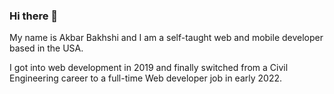 ### Hi there 👋
My name is Akbar Bakhshi and I am a self-taught web and mobile developer based in the USA.

I got into web development in 2019 and finally switched from a Civil Engineering career to a full-time Web developer job in early 2022.

<!--
**AkbarBakhshi/AkbarBakhshi** is a ✨ _special_ ✨ repository because its `README.md` (this file) appears on your GitHub profile.

Here are some ideas to get you started:

- 🔭 I’m currently working on ...
- 🌱 I’m currently learning ...
- 👯 I’m looking to collaborate on ...
- 🤔 I’m looking for help with ...
- 💬 Ask me about ...
- 📫 How to reach me: ...
- 😄 Pronouns: ...
- ⚡ Fun fact: ...
-->

